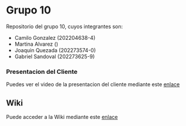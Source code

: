# Grupo 10

Repositorio del grupo 10, cuyos integrantes son:

* Camilo Gonzalez (202204638-4)
* Martina Alvarez ()
* Joaquin Quezada (202273574-0)
* Gabriel Sandoval (202273625-9)

### Presentacion del Cliente

Puedes ver el video de la presentacion del cliente mediante este [enlace](https://aula.usm.cl/mod/resource/view.php?id=6322574)

## Wiki

Puede acceder a la Wiki mediante este [enlace](https://github.com/Shoripann/GRUPO10-2025-PROYINF/wiki#grupo-10)
